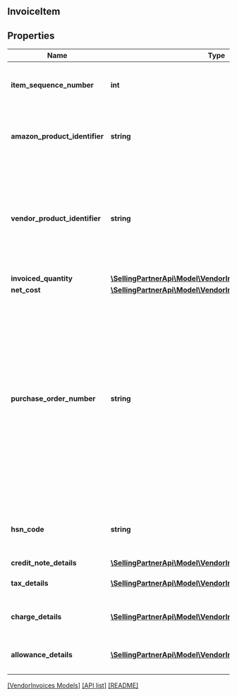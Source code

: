 ## InvoiceItem

## Properties

Name | Type | Description | Notes
------------ | ------------- | ------------- | -------------
**item_sequence_number** | **int** | Unique number related to this line item. |
**amazon_product_identifier** | **string** | Amazon Standard Identification Number (ASIN) of an item. | [optional]
**vendor_product_identifier** | **string** | The vendor selected product identifier of the item. Should be the same as was provided in the purchase order. | [optional]
**invoiced_quantity** | [**\SellingPartnerApi\Model\VendorInvoices\ItemQuantity**](ItemQuantity.md) |  |
**net_cost** | [**\SellingPartnerApi\Model\VendorInvoices\Money**](Money.md) |  |
**purchase_order_number** | **string** | The Amazon purchase order number for this invoiced line item. Formatting Notes: 8-character alpha-numeric code. This value is mandatory only when invoiceType is Invoice, and is not required when invoiceType is CreditNote. | [optional]
**hsn_code** | **string** | HSN Tax code. The HSN number cannot contain alphabets. | [optional]
**credit_note_details** | [**\SellingPartnerApi\Model\VendorInvoices\CreditNoteDetails**](CreditNoteDetails.md) |  | [optional]
**tax_details** | [**\SellingPartnerApi\Model\VendorInvoices\TaxDetails[]**](TaxDetails.md) | Individual tax details per line item. | [optional]
**charge_details** | [**\SellingPartnerApi\Model\VendorInvoices\ChargeDetails[]**](ChargeDetails.md) | Individual charge details per line item. | [optional]
**allowance_details** | [**\SellingPartnerApi\Model\VendorInvoices\AllowanceDetails[]**](AllowanceDetails.md) | Individual allowance details per line item. | [optional]

[[VendorInvoices Models]](../) [[API list]](../../Api) [[README]](../../../README.md)
